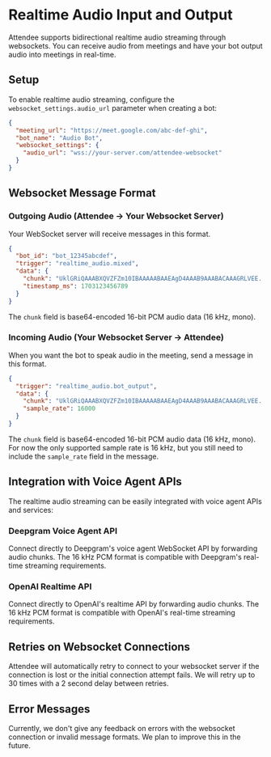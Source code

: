 # Realtime Audio Input and Output

Attendee supports bidirectional realtime audio streaming through websockets. You can receive audio from meetings and have your bot output audio into meetings in real-time.

## Setup

To enable realtime audio streaming, configure the `websocket_settings.audio_url` parameter when creating a bot:

```json
{
  "meeting_url": "https://meet.google.com/abc-def-ghi",
  "bot_name": "Audio Bot",
  "websocket_settings": {
    "audio_url": "wss://your-server.com/attendee-websocket"
  }
}
```

## Websocket Message Format

### Outgoing Audio (Attendee → Your Websocket Server)

Your WebSocket server will receive messages in this format.

```json
{
  "bot_id": "bot_12345abcdef",
  "trigger": "realtime_audio.mixed",
  "data": {
    "chunk": "UklGRiQAAABXQVZFZm10IBAAAAABAAEAgD4AAAB9AAABACAAAGRLVEE...",
    "timestamp_ms": 1703123456789
  }
}
```

The `chunk` field is base64-encoded 16-bit PCM audio data (16 kHz, mono).

### Incoming Audio (Your Websocket Server → Attendee)

When you want the bot to speak audio in the meeting, send a message in this format.

```json
{
  "trigger": "realtime_audio.bot_output",
  "data": {
    "chunk": "UklGRiQAAABXQVZFZm10IBAAAAABAAEAgD4AAAB9AAABACAAAGRLVEE...",
    "sample_rate": 16000
  }
}
```

The `chunk` field is base64-encoded 16-bit PCM audio data (16 kHz, mono). For now the only supported sample rate is 16 kHz, but you still need to include the `sample_rate` field in the message.

## Integration with Voice Agent APIs

The realtime audio streaming can be easily integrated with voice agent APIs and services:

### Deepgram Voice Agent API
Connect directly to Deepgram's voice agent WebSocket API by forwarding audio chunks. The 16 kHz PCM format is compatible with Deepgram's real-time streaming requirements.

### OpenAI Realtime API
Connect directly to OpenAI's realtime API by forwarding audio chunks. The 16 kHz PCM format is compatible with OpenAI's real-time streaming requirements.


## Retries on Websocket Connections

Attendee will automatically retry to connect to your websocket server if the connection is lost or the initial connection attempt fails. We will retry up to 30 times with a 2 second delay between retries.

## Error Messages

Currently, we don't give any feedback on errors with the websocket connection or invalid message formats. We plan to improve this in the future.


